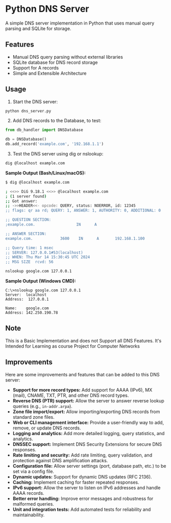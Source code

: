 # Python DNS Server

A simple DNS server implementation in Python that uses manual query parsing and SQLite for storage.

## Features

- Manual DNS query parsing without external libraries
- SQLite database for DNS record storage
- Support for A records
- Simple and Extensible Architecture

## Usage

1. Start the DNS server:
```bash
python dns_server.py
```

2. Add DNS records to the Database, to test:
```python
from db_handler import DNSDatabase

db = DNSDatabase()
db.add_record('example.com', '192.168.1.1')
```

3. Test the DNS server using dig or nslookup:
```bash
dig @localhost example.com
```

**Sample Output (Bash/Linux/macOS):**
```bash
$ dig @localhost example.com

; <<>> DiG 9.18.1 <<>> @localhost example.com
; (1 server found)
;; Got answer:
;; ->>HEADER<<- opcode: QUERY, status: NOERROR, id: 12345
;; flags: qr aa rd; QUERY: 1, ANSWER: 1, AUTHORITY: 0, ADDITIONAL: 0

;; QUESTION SECTION:
;example.com.                  IN      A

;; ANSWER SECTION:
example.com.            3600    IN      A       192.168.1.100

;; Query time: 1 msec
;; SERVER: 127.0.0.1#53(localhost)
;; WHEN: Thu Mar 14 15:30:45 UTC 2024
;; MSG SIZE  rcvd: 56
```
```cmd
nslookup google.com 127.0.0.1
```
**Sample Output (Windows CMD):**
```
C:\>nslookup google.com 127.0.0.1
Server:  localhost
Address:  127.0.0.1

Name:    google.com
Address: 142.250.190.78
```

## Note

This is a Basic Implementation and does not Support all DNS Features. It's Intended for Learning as course
Project for Computer Networks

## Improvements

Here are some improvements and features that can be added to this DNS server:

- **Support for more record types:** Add support for AAAA (IPv6), MX (mail), CNAME, TXT, PTR, and other DNS record types.
- **Reverse DNS (PTR) support:** Allow the server to answer reverse lookup queries (e.g., `in-addr.arpa`).
- **Zone file import/export:** Allow importing/exporting DNS records from standard zone files.
- **Web or CLI management interface:** Provide a user-friendly way to add, remove, or update DNS records.
- **Logging and analytics:** Add more detailed logging, query statistics, and analytics.
- **DNSSEC support:** Implement DNS Security Extensions for secure DNS responses.
- **Rate limiting and security:** Add rate limiting, query validation, and protection against DNS amplification attacks.
- **Configuration file:** Allow server settings (port, database path, etc.) to be set via a config file.
- **Dynamic updates:** Support for dynamic DNS updates (RFC 2136).
- **Caching:** Implement caching for faster repeated responses.
- **IPv6 support:** Allow the server to listen on IPv6 addresses and handle AAAA records.
- **Better error handling:** Improve error messages and robustness for malformed queries.
- **Unit and integration tests:** Add automated tests for reliability and maintainability.